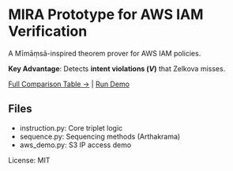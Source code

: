 # MIRA Prototype for AWS IAM Verification

A Mīmāṃsā-inspired theorem prover for AWS IAM policies.

**Key Advantage**: Detects **intent violations ($V$)** that Zelkova misses.

[Full Comparison Table →](/.docs/comparison.md) | [Run Demo](./aws_demo.py)


## Files
- instruction.py: Core triplet logic
- sequence.py: Sequencing methods (Arthakrama)
- aws_demo.py: S3 IP access demo

License: MIT


